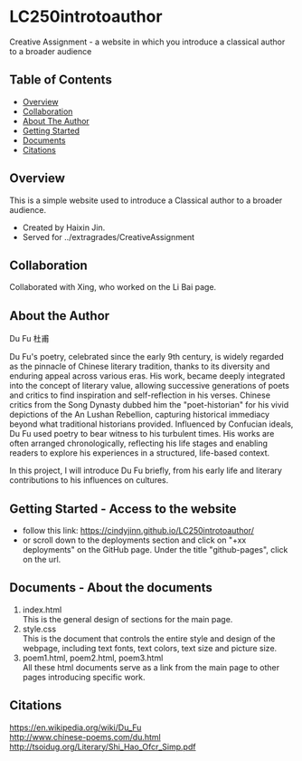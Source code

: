 # LC250introtoauthor
Creative Assignment - a website in which you introduce a classical author to a broader audience


## Table of Contents

- [Overview](#overview)
- [Collaboration](#collaboration)
- [About The Author](#about-the-author)
- [Getting Started](#getting-started)
- [Documents](#documents)
- [Citations](#citations)

## Overview
This is a simple website used to introduce a Classical author to a broader audience. 
  - Created by Haixin Jin.
  - Served for ../extragrades/CreativeAssignment

## Collaboration
Collaborated with Xing, who worked on the Li Bai page.

## About the Author
Du Fu 杜甫  
  
Du Fu's poetry, celebrated since the early 9th century, is widely regarded as the pinnacle of Chinese literary tradition, thanks to its diversity and enduring appeal across various eras. His work, became deeply integrated into the concept of literary value, allowing successive generations of poets and critics to find inspiration and self-reflection in his verses. Chinese critics from the Song Dynasty dubbed him the "poet-historian" for his vivid depictions of the An Lushan Rebellion, capturing historical immediacy beyond what traditional historians provided. Influenced by Confucian ideals, Du Fu used poetry to bear witness to his turbulent times. His works are often arranged chronologically, reflecting his life stages and enabling readers to explore his experiences in a structured, life-based context.  
  
In this project, I will introduce Du Fu briefly, from his early life and literary contributions to his influences on cultures.

## Getting Started - Access to the website
- follow this link: https://cindyjinn.github.io/LC250introtoauthor/
- or scroll down to the deployments section and  click on "+xx deployments" on the GitHub page. Under the title "github-pages", click on the url.
  
## Documents - About the documents

1. index.html  
   This is the general design of sections for the main page.
3. style.css  
  This is the document that controls the entire style and design of the webpage, including text fonts, text colors, text size and picture size.
4. poem1.html, poem2.html, poem3.html  
   All these html documents serve as a link from the main page to other pages introducing specific work.

## Citations
https://en.wikipedia.org/wiki/Du_Fu  
http://www.chinese-poems.com/du.html  
http://tsoidug.org/Literary/Shi_Hao_Ofcr_Simp.pdf  

